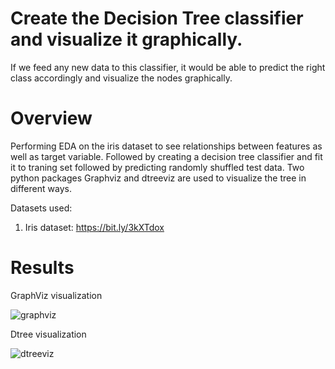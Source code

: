 # Create the Decision Tree classifier and visualize it graphically.

If we feed any new data to this classifier, it would be able to
predict the right class accordingly and visualize the nodes graphically.

# Overview
Performing EDA on the iris dataset to see relationships between features as well as target variable. Followed by creating a decision tree classifier and fit it to traning set followed by predicting randomly shuffled test data. Two python packages Graphviz and dtreeviz are used to visualize the tree in different ways. 

Datasets used: 
1. Iris dataset: https://bit.ly/3kXTdox

# Results

GraphViz visualization

![graphviz](https://user-images.githubusercontent.com/58306552/105039003-091dd680-5a86-11eb-9cb1-7ea94fa2d4b5.png)






Dtree visualization

![dtreeviz](https://user-images.githubusercontent.com/58306552/105040966-76cb0200-5a88-11eb-85b1-44323cc2b1d1.png)


